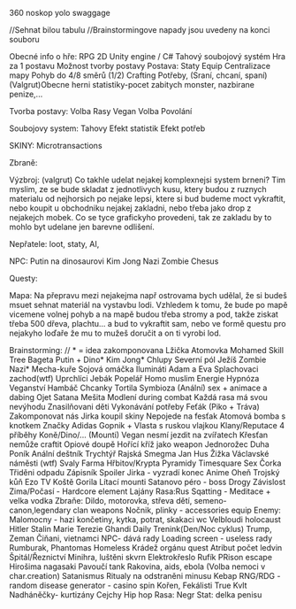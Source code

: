 360 noskop yolo swaggage

//Sehnat bilou tabulu //Brainstormingove napady jsou uvedeny na konci souboru

Obecné info o hře: RPG 2D Unity engine / C# Tahový soubojový systém Hra za 1 postavu Možnost tvorby postavy Postava: Staty Equip Centralizace mapy Pohyb do 4/8 směrů (1/2) Crafting Potřeby, (Sraní, chcaní, spaní)
(Valgrut)Obecne herni statistiky-pocet zabitych monster, nazbirane penize,...

Tvorba postavy: Volba Rasy Vegan Volba Povolání

Soubojovy system: Tahovy Efekt statistik Efekt potřeb

SKINY: Microtransactions

Zbraně:

Výzbroj:
(valgrut) Co takhle udelat nejakej komplexnejsi system brneni? Tim myslim, ze se bude skladat z jednotlivych kusu, ktery budou z ruznych materialu od nejhorsich po nejake lepsi, ktere si bud budeme moct vykraftit, nebo koupit u obchodniku nejakej zakladni, nebo třeba jako drop z nejakejch mobek. Co se tyce grafickyho provedeni, tak ze zakladu by to mohlo byt udelane jen barevne odlišení.

Nepřatele:
loot, staty, AI, 

NPC: Putin na dinosaurovi Kim Jong Nazi Zombie Chesus

Questy:

Mapa:
Na přepravu mezi nejakejma např ostrovama bych udělal, že si budeš msuet sehnat materiál na vystavbu lodi. Vzhledem k tomu, že bude po mapě vicemene volnej pohyb a na mapě budou třeba stromy a pod, takže ziskat třeba 500 dřeva, plachtu... a bud to vykraftit sam, nebo ve formě questu pro nejakyho loďaře že mu to mužeš doručit a on ti vyrobi lod.

Brainstorming: // * = idea zakomponovana Lžička Atomovka Mohamed Skill Tree Bageta Putin + Dino* Kim Jong* Chlupy Severní pól Ježíš Zombie Nazi* Mecha-kuře Sojová omáčka Ilumináti Adam a Eva Splachovaci zachod(wtf) Uprchlíci Jebák Popelář Homo muslim Energie Hypnóza Veganství Hambáč Chcanky Tortila Symbioza (Anální) sex + animace a dabing Ojet Satana Mešita Modlení during combat Každá rasa má svou nevýhodu Znasilňovani děti Vykonávání potřeby Feťák (Piko + Tráva) Zakomponovat nás Jirka koupil skiny Nepojede na fesťak Atomová bomba s knotkem Značky Adidas Gopnik + Vlasta s ruskou vlajkou Klany/Reputace 4 příběhy Koně/Dino/... (Mounti) Vegan nesmí jezdit na zvířatech Křesťan nemůže craftit Opiové doupě Hořící kříž jako weapon Jednorožec Duha Poník Anální deštník Trychtýř Rajská Smegma Jan Hus Žižka Václavské náměsti (wtf) Svaly Farma Hřbitov/Krypta Pyramidy Timesquare Sex Čorka Třiděni odpadu Zápisník Spoiler Jirka - vyzradí konec Anime Oheň Trojský kůň Ezo TV Koště Gorila Lítací mounti Satanovo péro - boss Drogy Závislost Zima/Počasí - Hardcore element Lajány Rasa:Rus Sqatting - Meditace + velka vodka Zbraňe: Dildo, motorovka, střeva dětí, semeno-canon,legendary clan weapons Nočnik, plinky - accessories equip Enemy: Malomocny - hazi končetiny, kytka, potrat, skakaci wc Velbloudi holocaust Hitler Stalin Marie Terezie Ghandi Daily Trenink(Den/Noc cyklus) Trump, Zeman Čiňani, vietnamci NPC- dává rady Loading screen - useless rady Rumburak, Phantomas Homeless Krádež orgánu quest Atribut počet ledvin Špitál/Řeznictví Minihra, luštěni skvrn Elektrokřeslo Rufík PRison escape Hirošima nagasaki Pavoučí tank Rakovina, aids, ebola (Volba nemoci v char.creation) Satanismus Ritualy na odstraněni minusu Kebap RNG/RDG - random disease generator - casino spin Kořen, Fekálisti True Kvlt Nadháněčky- kurtizány Cejchy Hip hop Rasa: Negr Stat: delka penisu
